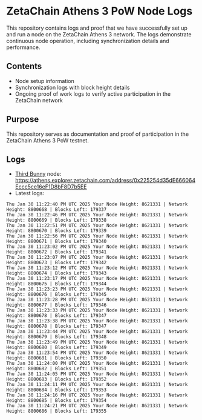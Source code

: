 # ZetaChain Athens 3 PoW Node Logs
This repository contains logs and proof that we have successfully set up and run a node on the ZetaChain Athens 3 network. The logs demonstrate continuous node operation, including synchronization details and performance.

## Contents
- Node setup information
- Synchronization logs with block height details
- Ongoing proof of work logs to verify active participation in the ZetaChain network

## Purpose
This repository serves as documentation and proof of participation in the ZetaChain Athens 3 PoW testnet.

## Logs

- [Third Bunny](https://thirdbunny.xyz/) node: https://athens.explorer.zetachain.com/address/0x225254d35dE666064Eccc5ce16eF1D8bF8D7b5EE
- Latest logs:
```
Thu Jan 30 11:22:40 PM UTC 2025 Your Node Height: 8621331 | Network Height: 8800668 | Blocks Left: 179337
Thu Jan 30 11:22:46 PM UTC 2025 Your Node Height: 8621331 | Network Height: 8800669 | Blocks Left: 179338
Thu Jan 30 11:22:51 PM UTC 2025 Your Node Height: 8621331 | Network Height: 8800670 | Blocks Left: 179339
Thu Jan 30 11:22:56 PM UTC 2025 Your Node Height: 8621331 | Network Height: 8800671 | Blocks Left: 179340
Thu Jan 30 11:23:02 PM UTC 2025 Your Node Height: 8621331 | Network Height: 8800672 | Blocks Left: 179341
Thu Jan 30 11:23:07 PM UTC 2025 Your Node Height: 8621331 | Network Height: 8800673 | Blocks Left: 179342
Thu Jan 30 11:23:12 PM UTC 2025 Your Node Height: 8621331 | Network Height: 8800674 | Blocks Left: 179343
Thu Jan 30 11:23:17 PM UTC 2025 Your Node Height: 8621331 | Network Height: 8800675 | Blocks Left: 179344
Thu Jan 30 11:23:23 PM UTC 2025 Your Node Height: 8621331 | Network Height: 8800676 | Blocks Left: 179345
Thu Jan 30 11:23:28 PM UTC 2025 Your Node Height: 8621331 | Network Height: 8800677 | Blocks Left: 179346
Thu Jan 30 11:23:33 PM UTC 2025 Your Node Height: 8621331 | Network Height: 8800678 | Blocks Left: 179347
Thu Jan 30 11:23:38 PM UTC 2025 Your Node Height: 8621331 | Network Height: 8800678 | Blocks Left: 179347
Thu Jan 30 11:23:44 PM UTC 2025 Your Node Height: 8621331 | Network Height: 8800679 | Blocks Left: 179348
Thu Jan 30 11:23:49 PM UTC 2025 Your Node Height: 8621331 | Network Height: 8800680 | Blocks Left: 179349
Thu Jan 30 11:23:54 PM UTC 2025 Your Node Height: 8621331 | Network Height: 8800681 | Blocks Left: 179350
Thu Jan 30 11:24:00 PM UTC 2025 Your Node Height: 8621331 | Network Height: 8800682 | Blocks Left: 179351
Thu Jan 30 11:24:05 PM UTC 2025 Your Node Height: 8621331 | Network Height: 8800683 | Blocks Left: 179352
Thu Jan 30 11:24:11 PM UTC 2025 Your Node Height: 8621331 | Network Height: 8800684 | Blocks Left: 179353
Thu Jan 30 11:24:16 PM UTC 2025 Your Node Height: 8621331 | Network Height: 8800685 | Blocks Left: 179354
Thu Jan 30 11:24:21 PM UTC 2025 Your Node Height: 8621331 | Network Height: 8800686 | Blocks Left: 179355
```
